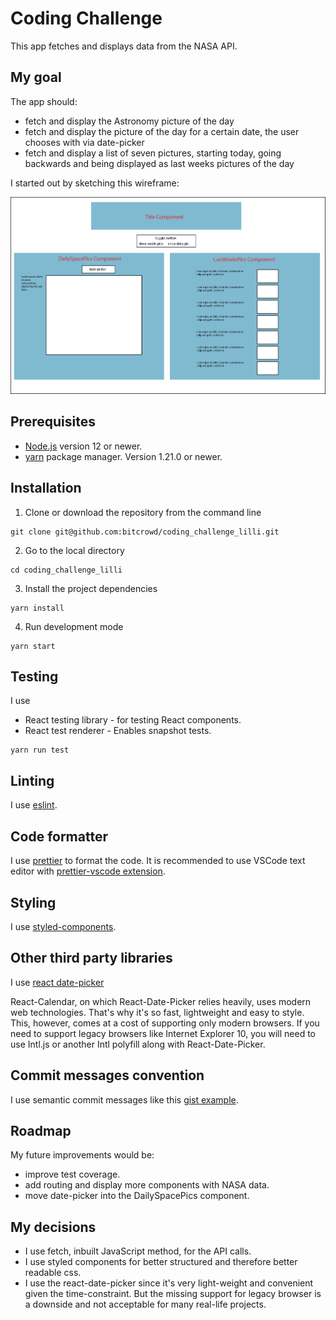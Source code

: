 # Coding Challenge

This app fetches and displays data from the NASA API.

## My goal

The app should:

- fetch and display the Astronomy picture of the day
- fetch and display the picture of the day for a certain date, the user chooses with via date-picker
- fetch and display a list of seven pictures, starting today, going backwards and being displayed as last weeks pictures of the day

I started out by sketching this wireframe:

![Alt text](public/images/wireframe-sketch.png)

## Prerequisites

- [Node.js](https://nodejs.org) version 12 or newer.
- [yarn](https://yarnpkg.com/) package manager. Version 1.21.0 or newer.

## Installation

1. Clone or download the repository from the command line

```
git clone git@github.com:bitcrowd/coding_challenge_lilli.git

```
2. Go to the local directory

```
cd coding_challenge_lilli
```
3. Install the project dependencies

```
yarn install
```
4. Run development mode

```
yarn start
```

## Testing
I use
- React testing library - for testing React components.
- React test renderer - Enables snapshot tests.
```
yarn run test
```
## Linting

I use [eslint](https://eslint.org/).
## Code formatter

I use [prettier](https://prettier.io/) to format the code. It is recommended to use VSCode text editor with [prettier-vscode extension](https://marketplace.visualstudio.com/items?itemName=esbenp.prettier-vscode).
## Styling

I use [styled-components](https://styled-components.com/).

## Other third party libraries
I use [react date-picker](https://github.com/wojtekmaj/react-date-picker)

React-Calendar, on which React-Date-Picker relies heavily, uses modern web technologies. That's why it's so fast, lightweight and easy to style. This, however, comes at a cost of supporting only modern browsers.
If you need to support legacy browsers like Internet Explorer 10, you will need to use Intl.js or another Intl polyfill along with React-Date-Picker.

## Commit messages convention

I use semantic commit messages like this [gist example](https://gist.github.com/joshbuchea/6f47e86d2510bce28f8e7f42ae84c716).

## Roadmap

My future improvements would be:

- improve test coverage.
- add routing and display more components with NASA data.
- move date-picker into the DailySpacePics component.

## My decisions

- I use fetch, inbuilt JavaScript method, for the API calls.
- I use styled components for better structured and therefore better readable css.
- I use the react-date-picker since it's very light-weight and convenient given the time-constraint. But the missing support for legacy browser is a downside and not acceptable for many real-life projects.
